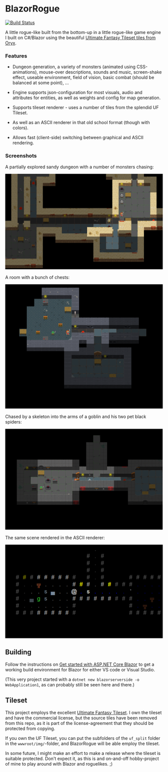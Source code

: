 # BlazorRogue

[![Build Status](https://dev.azure.com/tedconsultingdk/BlazorRogueAz/_apis/build/status/dontrolle.BlazorRogue?branchName=master)](https://dev.azure.com/tedconsultingdk/BlazorRogueAz/_build/latest?definitionId=1&branchName=master)

A little rogue-like built from the bottom-up in a little rogue-like game engine I built on C#/Blazor using the beautiful [Ultimate Fantasy Tileset tiles from Oryx](https://www.oryxdesignlab.com/ultimatefantasy).

### Features

* Dungeon generation, a variety of monsters (animated using CSS-animations), mouse-over descriptions, sounds and music, screen-shake effect, useable environment, field of vision, basic combat (should be balanced at some point), ...

* Engine supports json-configuration for most visuals, audio and attributes for entities, as well as weights and config for map generation.

* Supports tileset renderer - uses a number of tiles from the splendid UF Tileset.
* As well as an ASCII renderer in that old school format (though with colors).
* Allows fast (client-side) switching between graphical and ASCII rendering.

### Screenshots 

A partially explored sandy dungeon with a number of monsters chasing:

![BlazorRogue Screenshot 1](/img/BlazorRogue1.PNG)

A room with a bunch of chests:

![BlazorRogue Screenshot 2](/img/BlazorRogue2.PNG)

Chased by a skeleton into the arms of a goblin and his two pet black spiders:

![BlazorRogue Screenshot 3](/img/BlazorRogue3.PNG)

The same scene rendered in the ASCII renderer:

![BlazorRogue Screenshot 3 - in ASCII](/img/BlazorRogue3_ascii.PNG)

## Building

Follow the instructions on [Get started with ASP.NET Core Blazor](https://docs.microsoft.com/en-us/aspnet/core/blazor/get-started) to get a working build environment for Blazor for either VS code or Visual Studio. 

(This very project started with  a `dotnet new blazorserverside -o WebApplication1`, as can probably still be seen here and there.)

## Tileset

This project employs the excellent [Ultimate Fantasy Tileset](https://www.oryxdesignlab.com/ultimatefantasy). I own the tileset and have the commercial license, but the source tiles have been removed from this repo, as it is part of the license-agreement that they should be protected from copying.

If you own the UF Tileset, you can put the subfolders of the `uf_split` folder in the `wwwroot/img/`-folder, and BlazorRogue will be able employ the tileset.

In some future, I might make an effort to make a release where the tileset is suitable protected. Don't expect it, as this is and on-and-off hobby-project of mine to play around with Blazor and roguelikes. ;)
